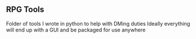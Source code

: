 RPG Tools
---------
Folder of tools I wrote in python to help with DMing duties
Ideally everything will end up with a GUI and be packaged for use anywhere

